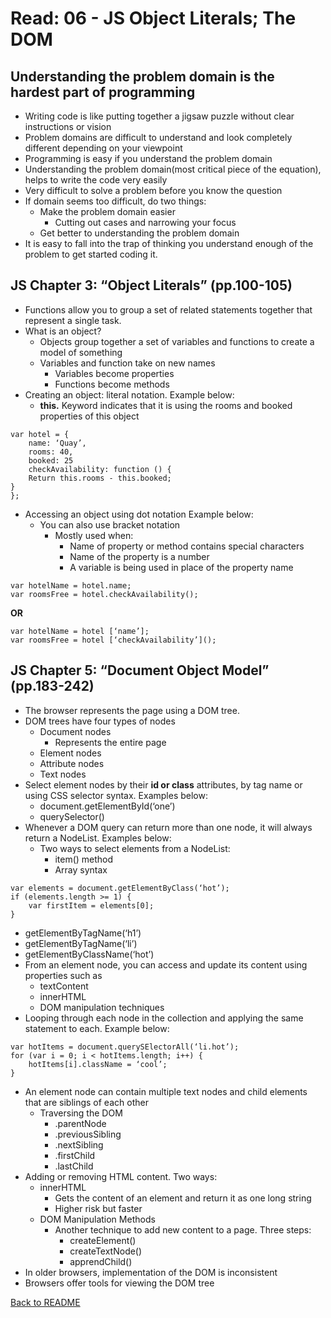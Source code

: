 # Read: 06 - JS Object Literals; The DOM

## Understanding the problem domain is the hardest part of programming

- Writing code is like putting together a jigsaw puzzle without clear instructions or vision
- Problem domains are difficult to understand and look completely different depending on your viewpoint
- Programming is easy if you understand the problem domain
- Understanding the problem domain(most critical piece of the equation), helps to write the code very easily 
- Very difficult to solve a problem before you know the question
- If domain seems too difficult, do two things:
  - Make the problem domain easier
    - Cutting out cases and narrowing your focus
  - Get better to understanding the problem domain
- It is easy to fall into the trap of thinking you understand enough of the problem to get started coding it.

## JS Chapter 3: “Object Literals” (pp.100-105)

- Functions allow you to group a set of related statements together that represent a single task. 
- What is an object?
  - Objects group together a set of variables and functions to create a model of something
  - Variables and function take on new names
    - Variables become properties
    - Functions become methods
- Creating an object: literal notation. Example below:
  - **this.** Keyword indicates that it is using the rooms and booked properties of this object

```
var hotel = {
	name: ‘Quay’,
	rooms: 40,
	booked: 25
	checkAvailability: function () {
	Return this.rooms - this.booked;
}
};
```

- Accessing an object using dot notation Example below:
  - You can also use bracket notation
    - Mostly used when:
      - Name of property or method contains special characters
      - Name of the property is a number
      - A variable is being used in place of the property name

```
var hotelName = hotel.name;
var roomsFree = hotel.checkAvailability();
```

**OR**

```
var hotelName = hotel [‘name’];
var roomsFree = hotel [‘checkAvailability’]();
```

## JS Chapter 5: “Document Object Model” (pp.183-242)

- The browser represents the page using a DOM tree.
- DOM trees have four types of nodes
  - Document nodes
    - Represents the entire page
  - Element nodes
  - Attribute nodes
  - Text nodes
- Select element nodes by their **id or class** attributes, by tag name or using CSS selector syntax. Examples below:
  - document.getElementById(‘one’)
  - querySelector()
- Whenever a DOM query can return more than one node, it will always return a NodeList. Examples below:
  - Two ways to select elements from a NodeList:
    - item() method
    - Array syntax

```
var elements = document.getElementByClass(‘hot’);
if (elements.length >= 1) {
	var firstItem = elements[0];
}
```

  - getElementByTagName(‘h1’)
  - getElementByTagName(‘li’)
  - getElementByClassName(‘hot’)
- From an element node, you can access and update its content using properties such as 
  - textContent
  - innerHTML
  - DOM manipulation techniques
- Looping through each node in the collection and applying the same statement to each. Example below:

```
var hotItems = document.querySElectorAll(‘li.hot’);
for (var i = 0; i < hotItems.length; i++) {
	hotItems[i].className = ‘cool’;
}
```

- An element node can contain multiple text nodes and child elements that are siblings of each other
  - Traversing the DOM
    - .parentNode
    - .previousSibling
    - .nextSibling
    - .firstChild
    - .lastChild
- Adding or removing HTML content. Two ways:
  - innerHTML
    - Gets the content of an element and return it as one long string
    - Higher risk but faster
  - DOM Manipulation Methods
    - Another technique to add new content to a page. Three steps: 
      - createElement()
      - createTextNode()
      - apprendChild()
- In older browsers, implementation of the DOM is inconsistent 
- Browsers offer tools for viewing the DOM tree

[Back to README](README.md)